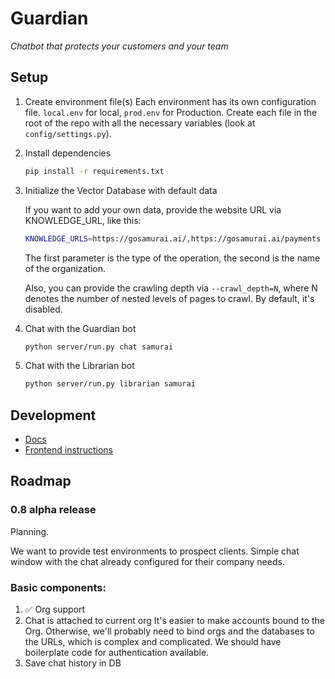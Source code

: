 # Guardian

*Chatbot that protects your customers and your team*

## Setup

1. Create environment file(s)
   Each environment has its own configuration file. `local.env` for local, `prod.env` for
   Production.
   Create each file in the root of the repo with all the necessary variables (look
   at `config/settings.py`).

2. Install dependencies

    ```bash
    pip install -r requirements.txt
    ```

3. Initialize the Vector Database with default data

   If you want to add your own data, provide the website URL via KNOWLEDGE_URL, like this:

    ```bash
    KNOWLEDGE_URLS=https://gosamurai.ai/,https://gosamurai.ai/payments python server/run.py vdb samurai --crawl_depth=1
    ```

   The first parameter is the type of the operation, the second is the name of the organization.

   Also, you can provide the crawling depth via `--crawl_depth=N`, where N denotes the number of nested levels of pages
   to crawl. By default, it's disabled.

4. Chat with the Guardian bot

    ```bash
    python server/run.py chat samurai
    ```

5. Chat with the Librarian bot

    ```bash
    python server/run.py librarian samurai
    ```

## Development

* [Docs](docs/README.md)
* [Frontend instructions](frontend/README.md)

## Roadmap

### 0.8 alpha release

Planning.

We want to provide test environments to prospect clients. Simple chat window with the chat already configured for their
company needs.

### Basic components:

1. ✅ Org support
2. Chat is attached to current org
   It's easier to make accounts bound to the Org. Otherwise, we'll probably need to bind orgs and the databases to the
   URLs, which is complex and complicated. We should have boilerplate code for authentication available.
3. Save chat history in DB